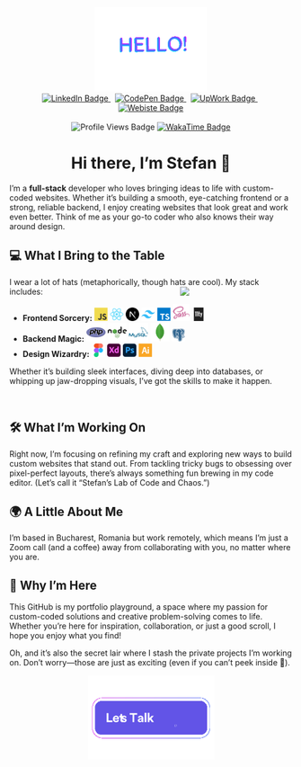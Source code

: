 <div id="header" align="center">
    <img src="https://github.com/Sxzar/Sxzar/blob/main/assets/hello.gif?raw=true" width="200"/>
</div>
<div id="badges" align="center">
    <a href="https://www.linkedin.com/in/stefan-nicolau/">
        <img src="https://img.shields.io/badge/LinkedIn-blue?style=for-the-badge&logo=linkedin&logoColor=white" alt="LinkedIn Badge" width="110" height="28">
    </a>
    &nbsp;
    <a href="https://codepen.io/Sxzarr">
        <img src="https://img.shields.io/badge/Codepen-000000?style=for-the-badge&logo=codepen&logoColor=white" alt="CodePen Badge" width="110" height="28">
    </a>
    &nbsp;
    <a href="https://www.upwork.com/freelancers/~0117f6f61b86a89044?s=1110580755107926016">
        <img src="https://img.shields.io/badge/UpWork-6FDA44?style=for-the-badge&logo=Upwork&logoColor=white" alt="UpWork Badge" width="110" height="28">
    </a>
    &nbsp;
    <a href="https://sxzar.com/">
        <img src="https://img.shields.io/badge/Website-000000?style=flat&logo=About.me&logoColor=white" alt="Webiste Badge" width="110" height="28">
    </a>
</div>
<div align="center">
    <br />
    <img src="https://komarev.com/ghpvc/?username=Sxzar&style=flat-square&color=blue" alt="Profile Views Badge" width="150" height="28"/>
    <a href="https://wakatime.com/@Sxzar">
        <img src="https://wakatime.com/badge/user/f45ae7fa-16e6-4538-a18d-858742388637.svg" alt="WakaTime Badge" width="200" height="28"/>
    </a>
    <br />
    <h1>
        Hi there, I’m Stefan 👋
    </h1>
</div>
<section>
    <p>I’m a <b>full-stack</b> developer who loves bringing ideas to life with custom-coded websites. Whether it’s building a smooth, eye-catching frontend or a strong, reliable backend, I enjoy creating websites that look great and work even better. Think of me as your go-to coder who also knows their way around design.</p>
</section>
<section>
    <div width="500">
        <h2>💻 What I Bring to the Table</h2>
        <p>
            I wear a lot of hats (metaphorically, though hats are cool). My stack includes:
             <img src="https://github.com/Sxzar/Sxzar/blob/main/assets/phone.gif?raw=true" width="200" align="right"/>
        </p>
        <div>
            <ul align="left">
                <li><b>Frontend Sorcery:</b>
                    <img src="https://raw.githubusercontent.com/devicons/devicon/ca28c779441053191ff11710fe24a9e6c23690d6/icons/javascript/javascript-original.svg" alt="Javascript Badge" width="24" height="24"/>
                    <img src="https://raw.githubusercontent.com/devicons/devicon/ca28c779441053191ff11710fe24a9e6c23690d6/icons/react/react-original.svg" alt="React Badge" width="24" height="24"/>
                    <img src="https://raw.githubusercontent.com/devicons/devicon/ca28c779441053191ff11710fe24a9e6c23690d6/icons/nextjs/nextjs-original.svg" alt="NextJS Badge" width="24" height="24"/>
                    <img src="https://raw.githubusercontent.com/devicons/devicon/ca28c779441053191ff11710fe24a9e6c23690d6/icons/tailwindcss/tailwindcss-original.svg" alt="Tailwind CSS Badge" width="24" height="24"/>
                    <img src="https://raw.githubusercontent.com/devicons/devicon/ca28c779441053191ff11710fe24a9e6c23690d6/icons/typescript/typescript-original.svg" alt="Typescript Badge" width="24" height="24"/>
                    <img src="https://raw.githubusercontent.com/devicons/devicon/ca28c779441053191ff11710fe24a9e6c23690d6/icons/sass/sass-original.svg" alt="Sass Badge" width="30" height="30"/>
                    <img src="https://raw.githubusercontent.com/devicons/devicon/ca28c779441053191ff11710fe24a9e6c23690d6/icons/eleventy/eleventy-original.svg" alt="Eleventy Badge" width="24" height="24"/>
                </li>
                <li>
                    <b>Backend Magic:</b>
                    <img src="https://raw.githubusercontent.com/devicons/devicon/ca28c779441053191ff11710fe24a9e6c23690d6/icons/php/php-original.svg" alt="PHP Badge" width="34" height="34"/>
                    <img src="https://raw.githubusercontent.com/devicons/devicon/ca28c779441053191ff11710fe24a9e6c23690d6/icons/nodejs/nodejs-original-wordmark.svg" alt="NodeJS Badge" width="34" height="34"/>
                    <img src="https://raw.githubusercontent.com/devicons/devicon/ca28c779441053191ff11710fe24a9e6c23690d6/icons/mysql/mysql-plain-wordmark.svg" alt="mySQL Badge" width="34" height="34"/>
                    <img src="https://raw.githubusercontent.com/devicons/devicon/ca28c779441053191ff11710fe24a9e6c23690d6/icons/mongodb/mongodb-original.svg" alt="MongoDB Badge" width="34" height="34"/>
                    <img src="https://raw.githubusercontent.com/devicons/devicon/ca28c779441053191ff11710fe24a9e6c23690d6/icons/postgresql/postgresql-plain.svg" alt="Postgresql Badge" width="24" height="24"/>
                </li>
                <li>
                    <b>Design Wizardry:</b>
                    <img src="https://raw.githubusercontent.com/devicons/devicon/ca28c779441053191ff11710fe24a9e6c23690d6/icons/figma/figma-original.svg" alt="Figma Badge" width="24" height="24"/>
                    <img src="https://raw.githubusercontent.com/devicons/devicon/ca28c779441053191ff11710fe24a9e6c23690d6/icons/xd/xd-original.svg" alt="AdobeXD Badge" width="24" height="24"/>
                    <img src="https://raw.githubusercontent.com/devicons/devicon/ca28c779441053191ff11710fe24a9e6c23690d6/icons/photoshop/photoshop-original.svg" alt="Photoshop Badge" width="24" height="24"/>
                    <img src="https://raw.githubusercontent.com/devicons/devicon/ca28c779441053191ff11710fe24a9e6c23690d6/icons/illustrator/illustrator-plain.svg" alt="Illustrator Badge" width="24" height="24"/>
                </li>
            </ul>
        </div>
        <p>Whether it’s building sleek interfaces, diving deep into databases, or whipping up jaw-dropping visuals, I’ve got the skills to make it happen.</p>
        <br clear="both" />
    </div>
</section>
<section>
    <h2>🛠️ What I’m Working On</h2>
    <p>Right now, I’m focusing on refining my craft and exploring new ways to build custom websites that stand out. From tackling tricky bugs to obsessing over pixel-perfect layouts, there’s always something fun brewing in my code editor. (Let’s call it “Stefan’s Lab of Code and Chaos.”)</p>
</section>
<section>
    <h2>🌍 A Little About Me</h2>
    <p>I’m based in Bucharest, Romania but work remotely, which means I’m just a Zoom call (and a coffee) away from collaborating with you, no matter where you are.</p>
</section>
<section>
    <h2>🤔 Why I’m Here</h2>
    <p>This GitHub is my portfolio playground, a space where my passion for custom-coded solutions and creative problem-solving comes to life. Whether you’re here for inspiration, collaboration, or just a good scroll, I hope you enjoy what you find!

Oh, and it’s also the secret lair where I stash the private projects I’m working on. Don’t worry—those are just as exciting (even if you can’t peek inside 👀).</p>
</section>
<section align="center">
    <a href="mailto:contact@stefan-nicolau.com">
        <img src="https://github.com/Sxzar/Sxzar/blob/main/assets/contact.gif?raw=true" alt="contact" height="150">
    </a>
</section>
